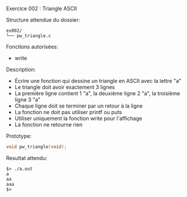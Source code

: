 Exercice 002 : Triangle ASCII

Structure attendue du dossier:

```
ex002/
└── pw_triangle.c
```

Fonctions autorisées:

- write

Description:

- Écrire une fonction qui dessine un triangle en ASCII avec la lettre "a"
- Le triangle doit avoir exactement 3 lignes
- La première ligne contient 1 "a", la deuxième ligne 2 "a", la troisième ligne 3 "a"
- Chaque ligne doit se terminer par un retour à la ligne
- La fonction ne doit pas utiliser printf ou puts
- Utiliser uniquement la fonction write pour l'affichage
- La fonction ne retourne rien

Prototype:

```c
void pw_triangle(void);
```

Resultat attendu:

```
$> ./a.out
a
aa
aaa
$>
```
